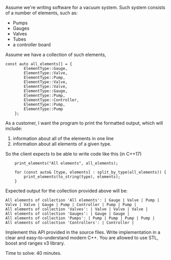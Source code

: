 Assume we're writing software for a vacuum system. Such system consists of a number of elements, such as:

* Pumps
* Gauges
* Valves
* Tubes
* a controller board

Assume we have a collection of such elements,
    
```
const auto all_elements[] = {
        ElementType::Gauge,
        ElementType::Valve,
        ElementType::Pump,
        ElementType::Valve,
        ElementType::Valve,
        ElementType::Gauge,
        ElementType::Pump,
        ElementType::Controller,
        ElementType::Pump,
        ElementType::Pump
    };
```

As a customer, I want the program to print the formatted output, which will include:
1) information about all of the elements in one line
2) information about all elements of a given type.

So the client expects to be able to write code like this (in C++17)

```
    print_elements("All elements", all_elements);

    for (const auto& [type, elements] : split_by_type(all_elements)) {
        print_elements(to_string(type), elements);
    }
```

Expected output for the collection provided above will be:

```
All elements of collection 'All elements': | Gauge | Valve | Pump | Valve | Valve | Gauge | Pump | Controller | Pump | Pump | 
All elements of collection 'Valves': | Valve | Valve | Valve | 
All elements of collection 'Gauges': | Gauge | Gauge | 
All elements of collection 'Pumps': | Pump | Pump | Pump | Pump | 
All elements of collection 'Controllers': | Controller | 
```

Implement this API provided in the source files.
Write implementation in a clear and easy-to-understand modern C++.
You are allowed to use STL, boost and ranges v3 library.

Time to solve: 40 minutes.